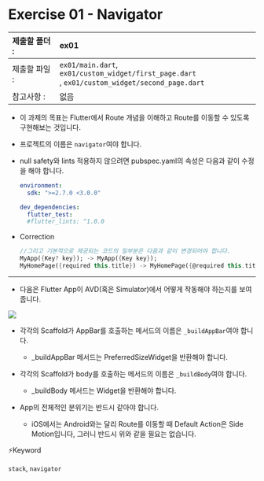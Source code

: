# Exercise 01 - Navigator

| 제출할 폴더 : | ex01      |
| :------------ | :-------- |
| 제출할 파일 : | `ex01/main.dart`, `ex01/custom_widget/first_page.dart`<br />, `ex01/custom_widget/second_page.dart` |
| 참고사항 :    | 없음                                                         |

- 이 과제의 목표는 Flutter에서 Route 개념을 이해하고 Route를 이동할 수 있도록 구현해보는 것입니다.

- 프로젝트의 이름은 `navigator`여야 합니다.

- null safety와 lints 적용하지 않으려면 pubspec.yaml의 속성은 다음과 같이 수정을 해야 합니다.

  ```yaml
  environment:
    sdk: ">=2.7.0 <3.0.0"
  
  dev_dependencies:
    flutter_test:
  	#flutter_lints: ^1.0.0
  ```

- Correction

  ```dart
  //그리고 기본적으로 제공되는 코드의 일부분은 다음과 같이 변경되어야 합니다.
  MyApp({Key? key}); -> MyApp({Key key});
  MyHomePage({required this.title}) -> MyHomePage({@required this.title})
  ```

---

- 다음은 Flutter App이 AVD(혹은 Simulator)에서 어떻게 작동해야 하는지를 보여줍니다.

<img  align="center" src="../../.src/day02_ex01_00.gif">  


  - 각각의 Scaffold가 AppBar를 호출하는 메서드의 이름은 `_buildAppBar`여야 합니다.

    - _buildAppBar 메서드는 PreferredSizeWidget을 반환해야 합니다.

  - 각각의 Scaffold가 body를 호출하는 메서드의 이름은 `_buildBody`여야 합니다.

     - _buildBody 메서드는 Widget을 반환해야 합니다.

- App의 전체적인 분위기는 반드시 같아야 합니다.

     - iOS에서는 Android와는 달리 Route를 이동할 때 Default Action은 Side Motion입니다, 그러니 반드시 위와 같을 필요는 없습니다.



⚡️Keyword

`stack`, `navigator`

